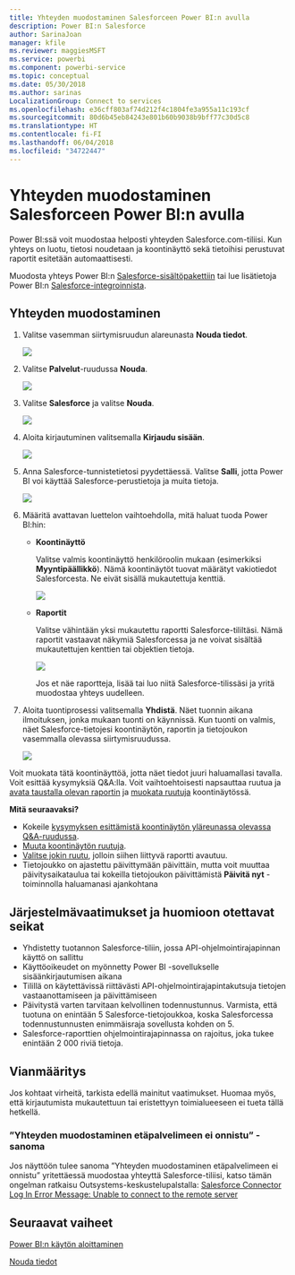 ```yaml
---
title: Yhteyden muodostaminen Salesforceen Power BI:n avulla
description: Power BI:n Salesforce
author: SarinaJoan
manager: kfile
ms.reviewer: maggiesMSFT
ms.service: powerbi
ms.component: powerbi-service
ms.topic: conceptual
ms.date: 05/30/2018
ms.author: sarinas
LocalizationGroup: Connect to services
ms.openlocfilehash: e36cff803af74d212f4c1804fe3a955a11c193cf
ms.sourcegitcommit: 80d6b45eb84243e801b60b9038b9bff77c30d5c8
ms.translationtype: HT
ms.contentlocale: fi-FI
ms.lasthandoff: 06/04/2018
ms.locfileid: "34722447"
---
```

# <a name="connect-to-salesforce-with-power-bi"></a>Yhteyden muodostaminen Salesforceen Power BI:n avulla
Power BI:ssä voit muodostaa helposti yhteyden Salesforce.com-tiliisi. Kun yhteys on luotu, tietosi noudetaan ja koontinäyttö sekä tietoihisi perustuvat raportit esitetään automaattisesti.

Muodosta yhteys Power BI:n [Salesforce-sisältöpakettiin](https://app.powerbi.com/getdata/services/salesforce) tai lue lisätietoja Power BI:n [Salesforce-integroinnista](https://powerbi.microsoft.com/integrations/salesforce).

## <a name="how-to-connect"></a>Yhteyden muodostaminen
1. Valitse vasemman siirtymisruudun alareunasta **Nouda tiedot**.
   
   ![](media/service-connect-to-salesforce/pbi_getdata.png) 
2. Valitse **Palvelut**-ruudussa **Nouda**.
   
   ![](media/service-connect-to-salesforce/pbi_getservices.png) 
3. Valitse **Salesforce** ja valitse **Nouda**.  
   
   ![](media/service-connect-to-salesforce/salesforce.png)
4. Aloita kirjautuminen valitsemalla **Kirjaudu sisään**.
   
    ![](media/service-connect-to-salesforce/dialog.png)
5. Anna Salesforce-tunnistetietosi pyydettäessä. Valitse **Salli**, jotta Power BI voi käyttää Salesforce-perustietoja ja muita tietoja.
   
   ![](media/service-connect-to-salesforce/sf_authorize.png)
6. Määritä avattavan luettelon vaihtoehdolla, mitä haluat tuoda Power BI:hin:
   
   * **Koontinäyttö**
     
     Valitse valmis koontinäyttö henkilöroolin mukaan (esimerkiksi **Myyntipäällikkö**). Nämä koontinäytöt tuovat määrätyt vakiotiedot Salesforcesta. Ne eivät sisällä mukautettuja kenttiä.
     
     ![](media/service-connect-to-salesforce/pbi_salesforcechooserole.png)
   * **Raportit**
     
     Valitse vähintään yksi mukautettu raportti Salesforce-tililtäsi. Nämä raportit vastaavat näkymiä Salesforcessa ja ne voivat sisältää mukautettujen kenttien tai objektien tietoja.
     
     ![](media/service-connect-to-salesforce/pbi_salesforcereports.png)
     
     Jos et näe raportteja, lisää tai luo niitä Salesforce-tilissäsi ja yritä muodostaa yhteys uudelleen.
7. Aloita tuontiprosessi valitsemalla **Yhdistä**. Näet tuonnin aikana ilmoituksen, jonka mukaan tuonti on käynnissä. Kun tuonti on valmis, näet Salesforce-tietojesi koontinäytön, raportin ja tietojoukon vasemmalla olevassa siirtymisruudussa.
   
   ![](media/service-connect-to-salesforce/pbi_getdatasalesforcedash.png)

Voit muokata tätä koontinäyttöä, jotta näet tiedot juuri haluamallasi tavalla. Voit esittää kysymyksiä Q&A:lla. Voit vaihtoehtoisesti napsauttaa ruutua ja [avata taustalla olevan raportin](service-dashboard-tiles.md) ja [muokata ruutuja](service-dashboard-edit-tile.md) koontinäytössä.

**Mitä seuraavaksi?**

* Kokeile [kysymyksen esittämistä koontinäytön yläreunassa olevassa Q&A-ruudussa](power-bi-q-and-a.md).
* [Muuta koontinäytön ruutuja](service-dashboard-edit-tile.md).
* [Valitse jokin ruutu](service-dashboard-tiles.md), jolloin siihen liittyvä raportti avautuu.
* Tietojoukko on ajastettu päivittymään päivittäin, mutta voit muuttaa päivitysaikataulua tai kokeilla tietojoukon päivittämistä **Päivitä nyt** -toiminnolla haluamanasi ajankohtana

## <a name="system-requirements-and-considerations"></a>Järjestelmävaatimukset ja huomioon otettavat seikat
- Yhdistetty tuotannon Salesforce-tiliin, jossa API-ohjelmointirajapinnan käyttö on sallittu
- Käyttöoikeudet on myönnetty Power BI -sovellukselle sisäänkirjautumisen aikana
- Tilillä on käytettävissä riittävästi API-ohjelmointirajapintakutsuja tietojen vastaanottamiseen ja päivittämiseen
- Päivitystä varten tarvitaan kelvollinen todennustunnus. Varmista, että tuotuna on enintään 5 Salesforce-tietojoukkoa, koska Salesforcessa todennustunnusten enimmäisraja sovellusta kohden on 5.
- Salesforce-raporttien ohjelmointirajapinnassa on rajoitus, joka tukee enintään 2 000 riviä tietoja.


## <a name="troubleshooting"></a>Vianmääritys
Jos kohtaat virheitä, tarkista edellä mainitut vaatimukset. Huomaa myös, että kirjautumista mukautettuun tai eristettyyn toimialueeseen ei tueta tällä hetkellä.

### <a name="unable-to-connect-to-the-remote-server-message"></a>”Yhteyden muodostaminen etäpalvelimeen ei onnistu” -sanoma

Jos näyttöön tulee sanoma ”Yhteyden muodostaminen etäpalvelimeen ei onnistu” yritettäessä muodostaa yhteyttä Salesforce-tiliisi, katso tämän ongelman ratkaisu Outsystems-keskustelupalstalla: [Salesforce Connector Log In Error Message: Unable to connect to the remote server](https://www.outsystems.com/forums/Forum_TopicView.aspx?TopicId=17674&TopicName=log-in-error-message-unable-to-connect-to-the-remote-server&)


## <a name="next-steps"></a>Seuraavat vaiheet
[Power BI:n käytön aloittaminen](service-get-started.md)

[Nouda tiedot](service-get-data.md)

